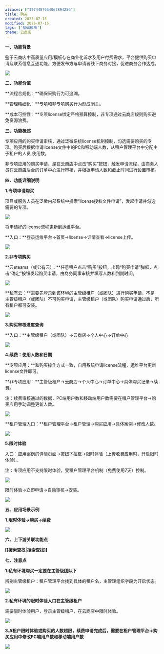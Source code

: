 ```yaml
---
aliases: ["1974487664067894256"]
title: 购买
created: 2025-07-15
modified: 2025-07-15
tags: ['基础模块']
theme: 云商店
---
```


**一、功能背景**

鉴于云商店中高质量应用/模板存在商业化诉求及用户付费需求，平台提供购买申请及联系信息互通功能，方便发布方与申请者线下商务对接，促进商务合作达成。

![](07572790349c75b6ca67c2a8aadf8ad6.jpg)

**二、功能价值**

**流程合规化：**确保采购行为可追溯。

**管理精细化：**专项和非专项购买行为形成闭关。

**成本可控性：**专项license绑定严格预算控制，非专项通过云商店规则购买避免资源浪费。

**三、功能概述**

专项应用的购买申请审核，通过泛微系统license机制控制，勾选需要购买的专项。购买后根据申请license文件中的PC和移动端人数，从租户管理平台中分配主子租户的人员 使用数。

非专项应用的购买申请，是在云商店中点击“购买”按钮，触发申请流程，由商务人员在云商店后台的订单中心进行审核，并根据申请人数和截止时间进行设置审核。

**四、功能详细说明**

**1.专项申请购买**

项目或服务人员在泛微内部系统中搜索“license授权文件申请”，发起申请并勾选需要的专项。

![](804244d0435f18fd0e1ad3c08bb2cbe9.jpg)

将申请好的license流程更新到运维平台。

**入口：**登录运维平台->首页->license->详情查看->license上传。

![](01a3220927daa1c6c7f93a1c3af999bd.jpg)

**2.非专项购买**

**云eteams（或公有云）：**任意租户点击“购买”按钮，出现“购买申请”弹框，点击“确定”按钮发起购买申请，由商务同事审核并填写人数和到期时间。

![](3533cc0f6f84292e105e892379f41540.jpg)

**私有云：**需要先登录到该环境的主管级租户（或团队）进行购买申请，不是主管级租户（或团队）不可购买申请，主管级租户（或团队）购买申请通过后，所有租户都可安装。

![](e4f7c48bf072257d590c073589dd27fa.jpg)

**3.购买审核进度查询**

**入口：**主管级租户（或团队）->云商店->个人中心->订单中心

![](3f9be895524139e7d20b53d57f1871bc.jpg)

**4.续费：使用人数和日期**

**专项应用：**和购买操作方式一致，自用系统申请license流程，运维平台更新license文件即可。

**非专项应用：**主管级租户->云商店->个人中心->订单中心->具体购买记录->续费。

注：续费审核通过的数据，PC端用户数和移动端用户数需要在租户管理平台->购买应用手动调整更新人数。

![](626e4e2defa0d1c1ed1a3572f622be0e.jpg)

**租户管理入口：**租户管理平台->租户管理->购买应用->具体案例->修改人数。

![](0cf8ead90510d90513484d2c5fed8ec7.jpg)

**5.限时体验**

入口：应用案例的详情页面->按钮下拉框->限时体验（上传收费应用时，开启限时体验）。

注：专项应用不支持限时体验，受租户管理平台机制（免费使用7天）控制。

![](8ae980a1cedb7953920af40446b2c759.jpg)

限时体验->立即申请->自动审核->安装。

**![](c338ac98016def4c3a8943d36f26a008.jpg)**

**五、应用场景示例**

**1.限时体验->购买->续费**

**![](de6c40b764c43d1490f008d18fe3da19.jpg)**

**六、上下游关联功能点**

**[[搜索查找|搜索查找]]**

**七、注意点**

**1.私有环境购买一定要在主管级团队下**

辨别主管级租户：租户管理平台找到具体的租户名，主管理组织字段为开启状态。

**![](6f84f9c62e88fdaff7929a6dcdc0c032.jpg)**

**2.私有环境的限时体验入口在主管级租户**

需要限时体验用户，登录主管级租户，在云商店中限时体验。

**![](94bcf1f4d06081c0b0e7fe8edca0cae8.jpg)**

**3.A租户限时体验或购买的人数超限，续费申请完成后，需要在租户管理平台->购买应用中修改PC端用户数和移动端用户数**

**![](422414bbb1c51c4858e831f1ad00b027.jpg)**
